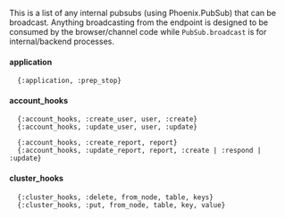 This is a list of any internal pubsubs (using Phoenix.PubSub) that can be broadcast. Anything broadcasting from the endpoint
is designed to be consumed by the browser/channel code while `PubSub.broadcast` is for internal/backend processes.


#### application
```
  {:application, :prep_stop}
```

#### account_hooks
```
  {:account_hooks, :create_user, user, :create}
  {:account_hooks, :update_user, user, :update}

  {:account_hooks, :create_report, report}
  {:account_hooks, :update_report, report, :create | :respond | :update}
```

#### cluster_hooks
```
  {:cluster_hooks, :delete, from_node, table, keys}
  {:cluster_hooks, :put, from_node, table, key, value}
```
